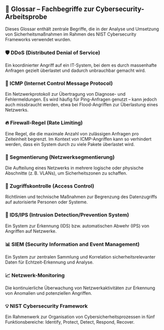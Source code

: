 ## 📘 Glossar – Fachbegriffe zur Cybersecurity-Arbeitsprobe

Dieses Glossar enthält zentrale Begriffe, die in der Analyse und Umsetzung von Sicherheitsmaßnahmen im Rahmen des NIST Cybersecurity Frameworks verwendet wurden.


### 🛡️ DDoS (Distributed Denial of Service)
Ein koordinierter Angriff auf ein IT-System, bei dem es durch massenhafte Anfragen gezielt überlastet und dadurch unbrauchbar gemacht wird.


### 📶 ICMP (Internet Control Message Protocol)
Ein Netzwerkprotokoll zur Übertragung von Diagnose- und Fehlermeldungen. Es wird häufig für Ping-Anfragen genutzt – kann jedoch auch missbraucht werden, etwa bei Flood-Angriffen zur Überlastung eines Netzwerks.


### 🔥 Firewall-Regel (Rate Limiting)
Eine Regel, die die maximale Anzahl von zulässigen Anfragen pro Zeiteinheit begrenzt. Im Kontext von ICMP-Angriffen kann so verhindert werden, dass ein System durch zu viele Pakete überlastet wird.


### 🧱 Segmentierung (Netzwerksegmentierung)
Die Aufteilung eines Netzwerks in mehrere logische oder physische Abschnitte (z. B. VLANs), um Sicherheitszonen zu schaffen.


### 🔐 Zugriffskontrolle (Access Control)
Richtlinien und technische Maßnahmen zur Begrenzung des Datenzugriffs auf autorisierte Personen oder Systeme.


### 📡 IDS/IPS (Intrusion Detection/Prevention System)
Ein System zur Erkennung (IDS) bzw. automatischen Abwehr (IPS) von Angriffen auf Netzwerke.


### 📊 SIEM (Security Information and Event Management)
Ein System zur zentralen Sammlung und Korrelation sicherheitsrelevanter Daten für Echtzeit-Erkennung und Analyse.


### 📈 Netzwerk-Monitoring
Die kontinuierliche Überwachung von Netzwerkaktivitäten zur Erkennung von Anomalien und potenziellen Angriffen.


### 💡 NIST Cybersecurity Framework
Ein Rahmenwerk zur Organisation von Cybersicherheitsprozessen in fünf Funktionsbereiche: Identify, Protect, Detect, Respond, Recover.
